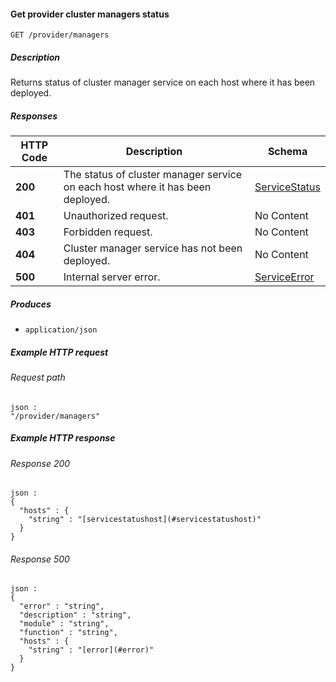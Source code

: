 
<a name="get_provider_managers"></a>
#### Get provider cluster managers status
```
GET /provider/managers
```


##### Description
Returns status of cluster manager service on each host where it has been deployed.


##### Responses

|HTTP Code|Description|Schema|
|---|---|---|
|**200**|The status of cluster manager service on each host where it has been deployed.|[ServiceStatus](../definitions/ServiceStatus.md#servicestatus)|
|**401**|Unauthorized request.|No Content|
|**403**|Forbidden request.|No Content|
|**404**|Cluster manager service has not been deployed.|No Content|
|**500**|Internal server error.|[ServiceError](../definitions/ServiceError.md#serviceerror)|


##### Produces

* `application/json`


##### Example HTTP request

###### Request path
```
json :
"/provider/managers"
```


##### Example HTTP response

###### Response 200
```
json :
{
  "hosts" : {
    "string" : "[servicestatushost](#servicestatushost)"
  }
}
```


###### Response 500
```
json :
{
  "error" : "string",
  "description" : "string",
  "module" : "string",
  "function" : "string",
  "hosts" : {
    "string" : "[error](#error)"
  }
}
```



